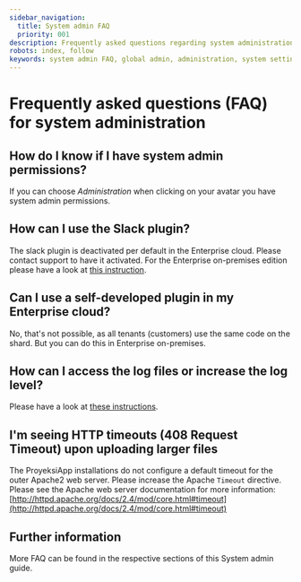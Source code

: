 ```yaml
---
sidebar_navigation:
  title: System admin FAQ
  priority: 001
description: Frequently asked questions regarding system administration
robots: index, follow
keywords: system admin FAQ, global admin, administration, system settings
---
```


# Frequently asked questions (FAQ) for system administration

## How do I know if I have system admin permissions?

If you can choose *Administration* when clicking on your avatar you have system admin permissions.

## How can I use the Slack plugin?

The slack plugin is deactivated per default in the Enterprise cloud. Please contact support to have it activated. For the Enterprise on-premises edition please have a look at [this instruction](../../user-guide/integrations/#slack).

## Can I use a self-developed plugin in my Enterprise cloud?

No, that's not possible, as all tenants (customers) use the same code on the shard. But you can do this in Enterprise on-premises.

## How can I access the log files or increase the log level?

Please have a look at [these instructions](../../installation-and-operations/operation/monitoring).

## I'm seeing HTTP timeouts (408 Request Timeout) upon uploading larger files

The ProyeksiApp installations do not configure a default timeout for the outer Apache2 web server. Please increase the Apache `Timeout` directive. Please see the Apache web server documentation for more information: [http://httpd.apache.org/docs/2.4/mod/core.html#timeout](http://httpd.apache.org/docs/2.4/mod/core.html#timeout)


## Further information

More FAQ can be found in the respective sections of this System admin guide.
